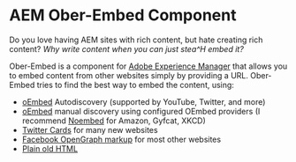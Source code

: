 # AEM Ober-Embed Component

Do you love having AEM sites with rich content, but hate creating rich content? *Why write content when you can just stea^H embed it?*

Ober-Embed is a component for [Adobe Experience Manager](http://www.adobe.com/solutions/web-experience-management.html) that allows you to embed content from other websites simply by providing a URL. Ober-Embed tries to find the best way to embed the content, using:

* [oEmbed](http://oembed.com/) Autodiscovery (supported by YouTube, Twitter, and more)
* [oEmbed](http://oembed.com/) manual discovery using configured OEmbed providers (I recommend [Noembed](https://noembed.com) for Amazon, Gyfcat, XKCD)
* [Twitter Cards](https://dev.twitter.com/cards/markup) for many new websites
* [Facebook OpenGraph markup](https://developers.facebook.com/docs/sharing/webmasters) for most other websites
* [Plain old HTML <title> tags](https://developer.mozilla.org/en-US/docs/Web/HTML/Element/title) for literally any other website

The component can embed content, including title, description, images, videos or even interactive content (using OEmbed). Because the OEmbed providers are configurable, you can set your own providers (for instance using [Adobe I/O Runtime](https://www.adobe.io/apis/cloudplatform/runtime.html)) or switch providers if you need more sites supported. The OEmbed providers are configured in the OSGi console, so that authors only have to know the URL of the page they want to embed.
  
## Installation

To install the component:

* Build and install the component into your AEM instance using [Apache Maven](http://maven.apache.org/):
```
mvn -P installPackage install
```
* Enable the component for your page in [design view](http://dev.day.com/docs/en/cq/current/wcm/working_with_cq_wcm/using_edit_designandpreviewmodes.html#Design Mode).

## Todo
- [ ] white list of sites in design configuration
- [ ] screen shots of embedded sites

## Thanks
* [Paolo](https://github.com/paolomoz/oembed)
* [Ugo](https://github.com/ugocei/oembed)

## FAQ
### Why is it called Ober-Embed?

Because it's based on OEmbed and Uber-Embed would be too cliche.